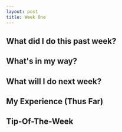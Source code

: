 ```yaml
---
layout: post
title: Week One
---
```


## What did I do this past week? ##

## What's in my way? ##

## What will I do next week? ##

## My Experience (Thus Far) ##

## Tip-Of-The-Week ##

